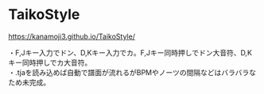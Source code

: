 # TaikoStyle  
https://kanamoji3.github.io/TaikoStyle/  
  
・F,Jキー入力でドン、D,Kキー入力でカ。F,Jキー同時押しでドン大音符、D,Kキー同時押しでカ大音符。  
・.tjaを読み込めば自動で譜面が流れるがBPMやノーツの間隔などはバラバラなため未完成。
